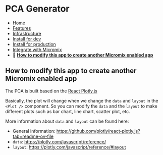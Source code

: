 # PCA Generator

- [Home](/README.md)
- [Features](features.md)
- [Infrastructure](infrastructure.md)
- [Install for dev](install_for_dev.md)
- [Install for production](install_for_production.md)
- [Integrate with Micromix](integrate_with_micromix.md)
- 🌟 **[How to modify this app to create another Micromix enabled app](how_to_modify_this_app_to_create_another_micromix_enabled_app.md)**

## How to modify this app to create another Micromix enabled app

The PCA is built based on the [React Plotly.js](https://plotly.com/javascript/react/)

Basically, the plot will change when we change the `data` and `layout` in the `<Plot />` component. So you can modify the `data` and the `layout` to make different plots such as bar chart, line chart, scatter plot, etc.

More information about `data` and `layout` can be found here:
- General information: https://github.com/plotly/react-plotly.js?tab=readme-ov-file
- `data`: https://plotly.com/javascript/reference/
- `layout`: https://plotly.com/javascript/reference/#layout

